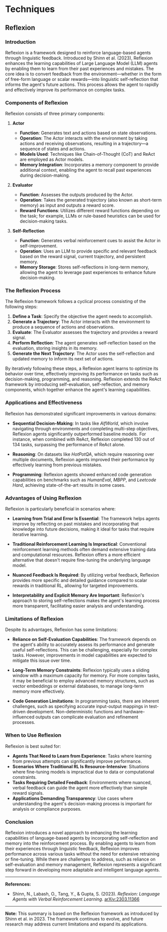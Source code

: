 # Techniques

## Reflexion

### Introduction

Reflexion is a framework designed to reinforce language-based agents through linguistic feedback. Introduced by Shinn et al. (2023), Reflexion enhances the learning capabilities of Large Language Model (LLM) agents by enabling them to learn from their past experiences and mistakes. The core idea is to convert feedback from the environment—whether in the form of free-form language or scalar rewards—into linguistic self-reflection that informs the agent's future actions. This process allows the agent to rapidly and effectively improve its performance on complex tasks.

### Components of Reflexion

Reflexion consists of three primary components:

1. **Actor**

   - **Function**: Generates text and actions based on state observations.
   - **Operation**: The Actor interacts with the environment by taking actions and receiving observations, resulting in a trajectory—a sequence of states and actions.
   - **Models Used**: Techniques like Chain-of-Thought (CoT) and ReAct are employed as Actor models.
   - **Memory Integration**: Incorporates a memory component to provide additional context, enabling the agent to recall past experiences during decision-making.

2. **Evaluator**

   - **Function**: Assesses the outputs produced by the Actor.
   - **Operation**: Takes the generated trajectory (also known as short-term memory) as input and outputs a reward score.
   - **Reward Functions**: Utilizes different reward functions depending on the task; for example, LLMs or rule-based heuristics can be used for decision-making tasks.

3. **Self-Reflection**

   - **Function**: Generates verbal reinforcement cues to assist the Actor in self-improvement.
   - **Operation**: Uses an LLM to provide specific and relevant feedback based on the reward signal, current trajectory, and persistent memory.
   - **Memory Storage**: Stores self-reflections in long-term memory, allowing the agent to leverage past experiences to enhance future decision-making.

### The Reflexion Process

The Reflexion framework follows a cyclical process consisting of the following steps:

1. **Define a Task**: Specify the objective the agent needs to accomplish.
2. **Generate a Trajectory**: The Actor interacts with the environment to produce a sequence of actions and observations.
3. **Evaluate**: The Evaluator assesses the trajectory and provides a reward signal.
4. **Perform Reflection**: The agent generates self-reflection based on the evaluation, storing insights in its memory.
5. **Generate the Next Trajectory**: The Actor uses the self-reflection and updated memory to inform its next set of actions.

By iteratively following these steps, a Reflexion agent learns to optimize its behavior over time, effectively improving its performance on tasks such as decision-making, programming, and reasoning. Reflexion extends the ReAct framework by introducing self-evaluation, self-reflection, and memory components, which together enhance the agent's learning capabilities.

### Applications and Effectiveness

Reflexion has demonstrated significant improvements in various domains:

- **Sequential Decision-Making**: In tasks like *AlfWorld*, which involve navigating through environments and completing multi-step objectives, Reflexion agents significantly outperformed baseline models. For instance, when combined with ReAct, Reflexion completed 130 out of 134 tasks, surpassing the performance of ReAct alone.

- **Reasoning**: On datasets like *HotPotQA*, which require reasoning over multiple documents, Reflexion agents improved their performance by effectively learning from previous mistakes.

- **Programming**: Reflexion agents showed enhanced code generation capabilities on benchmarks such as *HumanEval*, *MBPP*, and *Leetcode Hard*, achieving state-of-the-art results in some cases.

### Advantages of Using Reflexion

Reflexion is particularly beneficial in scenarios where:

- **Learning from Trial and Error Is Essential**: The framework helps agents improve by reflecting on past mistakes and incorporating that knowledge into future decisions, making it ideal for tasks that require iterative learning.

- **Traditional Reinforcement Learning Is Impractical**: Conventional reinforcement learning methods often demand extensive training data and computational resources. Reflexion offers a more efficient alternative that doesn't require fine-tuning the underlying language model.

- **Nuanced Feedback Is Required**: By utilizing verbal feedback, Reflexion provides more specific and detailed guidance compared to scalar rewards in traditional RL, allowing for targeted improvements.

- **Interpretability and Explicit Memory Are Important**: Reflexion's approach to storing self-reflections makes the agent's learning process more transparent, facilitating easier analysis and understanding.

### Limitations of Reflexion

Despite its advantages, Reflexion has some limitations:

- **Reliance on Self-Evaluation Capabilities**: The framework depends on the agent's ability to accurately assess its performance and generate useful self-reflections. This can be challenging, especially for complex tasks. However, improvements in model capabilities are expected to mitigate this issue over time.

- **Long-Term Memory Constraints**: Reflexion typically uses a sliding window with a maximum capacity for memory. For more complex tasks, it may be beneficial to employ advanced memory structures, such as vector embeddings or external databases, to manage long-term memory more effectively.

- **Code Generation Limitations**: In programming tasks, there are inherent challenges, such as specifying accurate input-output mappings in test-driven development. Non-deterministic functions and hardware-influenced outputs can complicate evaluation and refinement processes.

### When to Use Reflexion

Reflexion is best suited for:

- **Agents That Need to Learn from Experience**: Tasks where learning from previous attempts can significantly improve performance.
- **Scenarios Where Traditional RL Is Resource-Intensive**: Situations where fine-tuning models is impractical due to data or computational constraints.
- **Tasks Requiring Detailed Feedback**: Environments where nuanced, verbal feedback can guide the agent more effectively than simple reward signals.
- **Applications Demanding Transparency**: Use cases where understanding the agent's decision-making process is important for analysis or compliance purposes.

### Conclusion

Reflexion introduces a novel approach to enhancing the learning capabilities of language-based agents by incorporating self-reflection and memory into the reinforcement process. By enabling agents to learn from their experiences through linguistic feedback, Reflexion improves performance across various tasks without the need for extensive retraining or fine-tuning. While there are challenges to address, such as reliance on self-evaluation and memory management, Reflexion represents a significant step forward in developing more adaptable and intelligent language agents.

---

**References:**

- Shinn, N., Labash, O., Tang, Y., & Gupta, S. (2023). *Reflexion: Language Agents with Verbal Reinforcement Learning*. [arXiv:2303.11366](https://arxiv.org/abs/2303.11366)

---

**Note:** This summary is based on the Reflexion framework as introduced by Shinn et al. in 2023. The framework continues to evolve, and future research may address current limitations and expand its applications.